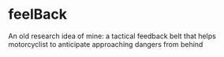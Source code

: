 # feelBack
An old research idea of mine: a tactical feedback belt that helps motorcyclist to anticipate approaching dangers from behind
